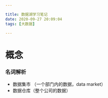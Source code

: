 ```yaml
---

title: 数据湖学习笔记
date: 2020-09-27 20:09:04
tags: [大数据]

---
```




# 概念

### 名词解析

- 数据集市 （一个部门内的数据，data  market）
- 数据仓库（整个公司的数据）